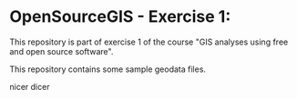 # OpenSourceGIS - Exercise 1:

This repository is part of exercise 1 of the course "GIS analyses using free and open source software".

This repository contains some sample geodata files. 

nicer dicer